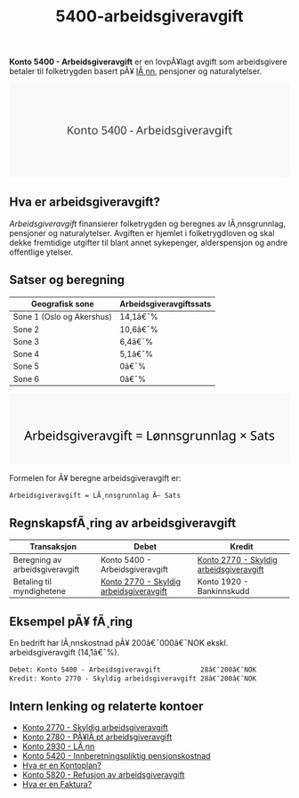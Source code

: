 ﻿---
title: "5400-arbeidsgiveravgift"
meta_title: "5400-arbeidsgiveravgift"
meta_description: '**Konto 5400 - Arbeidsgiveravgift** er en lovpÃ¥lagt avgift som arbeidsgivere betaler til folketrygden basert pÃ¥ [lÃ¸nn](/blogs/kontoplan/2930-lonn Konto 2930...'
slug: 5400-arbeidsgiveravgift
type: blog
layout: pages/single
---

**Konto 5400 - Arbeidsgiveravgift** er en lovpÃ¥lagt avgift som arbeidsgivere betaler til folketrygden basert pÃ¥ [lÃ¸nn](/blogs/kontoplan/2930-lonn "Konto 2930 - LÃ¸nn"), pensjoner og naturalytelser.

![Illustrasjon av konto 5400 arbeidsgiveravgift](5400-arbeidsgiveravgift-image.svg)

## Hva er arbeidsgiveravgift?

*Arbeidsgiveravgift* finansierer folketrygden og beregnes av lÃ¸nnsgrunnlag, pensjoner og naturalytelser. Avgiften er hjemlet i folketrygdloven og skal dekke fremtidige utgifter til blant annet sykepenger, alderspensjon og andre offentlige ytelser.

## Satser og beregning

| Geografisk sone                     | Arbeidsgiveravgiftssats |
|-------------------------------------|-------------------------|
| Sone 1 (Oslo og Akershus)           | 14,1â€¯%                  |
| Sone 2                              | 10,6â€¯%                  |
| Sone 3                              | 6,4â€¯%                   |
| Sone 4                              | 5,1â€¯%                   |
| Sone 5                              | 0â€¯%                     |
| Sone 6                              | 0â€¯%                     |

![Beregning av arbeidsgiveravgift](arbeidsgiveravgift-beregning.svg)

Formelen for Ã¥ beregne arbeidsgiveravgift er:

```text
Arbeidsgiveravgift = LÃ¸nnsgrunnlag Ã— Sats
```

## RegnskapsfÃ¸ring av arbeidsgiveravgift

| Transaksjon                          | Debet                                    | Kredit                         |
|--------------------------------------|------------------------------------------|--------------------------------|
| Beregning av arbeidsgiveravgift      | Konto 5400 - Arbeidsgiveravgift          | [Konto 2770 - Skyldig arbeidsgiveravgift](/blogs/kontoplan/2770-skyldig-arbeidsgiveravgift "Konto 2770 - Skyldig arbeidsgiveravgift") |
| Betaling til myndighetene            | [Konto 2770 - Skyldig arbeidsgiveravgift](/blogs/kontoplan/2770-skyldig-arbeidsgiveravgift "Konto 2770 - Skyldig arbeidsgiveravgift") | Konto 1920 - Bankinnskudd     |

## Eksempel pÃ¥ fÃ¸ring

En bedrift har lÃ¸nnskostnad pÃ¥ 200â€¯000â€¯NOK ekskl. arbeidsgiveravgift (14,1â€¯%).

```text
Debet: Konto 5400 - Arbeidsgiveravgift          28â€¯200â€¯NOK
Kredit: Konto 2770 - Skyldig arbeidsgiveravgift 28â€¯200â€¯NOK
```

## Intern lenking og relaterte kontoer

* [Konto 2770 - Skyldig arbeidsgiveravgift](/blogs/kontoplan/2770-skyldig-arbeidsgiveravgift "Konto 2770 - Skyldig arbeidsgiveravgift")
* [Konto 2780 - PÃ¥lÃ¸pt arbeidsgiveravgift](/blogs/kontoplan/2780-palopte-arbeidsgiveravgift "Konto 2780 - PÃ¥lÃ¸pt arbeidsgiveravgift")
* [Konto 2930 - LÃ¸nn](/blogs/kontoplan/2930-lonn "Konto 2930 - LÃ¸nn")
* [Konto 5420 - Innberetningspliktig pensjonskostnad](/blogs/kontoplan/5420-innberetningspliktig-pensjonskostnad "Konto 5420 - Innberetningspliktig pensjonskostnad: Innberetningspliktig pensjonskostnad i Norsk Kontoplan")
* [Hva er en Kontoplan?](/blogs/regnskap/hva-er-kontoplan "Hva er en Kontoplan? Komplett Guide til Kontoplaner i Norsk Regnskap")
* [Konto 5820 - Refusjon av arbeidsgiveravgift](/blogs/kontoplan/5820-refusjon-av-arbeidsgiveravgift "Konto 5820 - Refusjon av arbeidsgiveravgift")
* [Hva er en Faktura?](/blogs/regnskap/hva-er-en-faktura "Hva er en Faktura? En Guide til Norske Fakturakrav")
